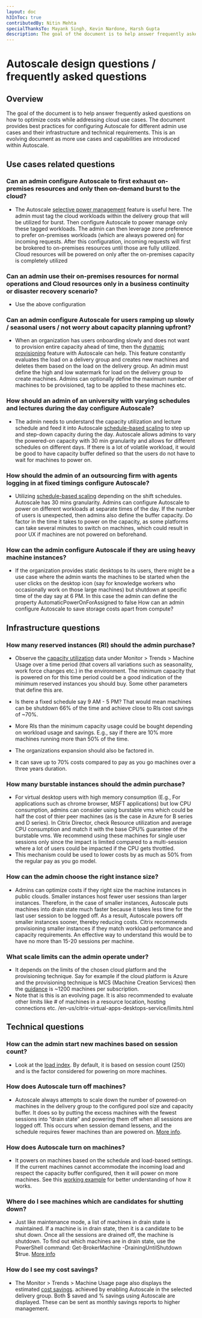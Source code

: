```yaml
---
layout: doc
h3InToc: true
contributedBy: Nitin Mehta
specialThanksTo: Mayank Singh, Kevin Nardone, Harsh Gupta
description: The goal of the document is to help answer frequently asked questions on how to optimize costs while addressing cloud use cases. The document provides best practices for configuring Autoscale for different admin use cases and their infrastructure and technical requirements. This is an evolving document as more use cases and capabilities are introduced within Autoscale.
---
```

# Autoscale design questions / frequently asked questions

## Overview

The goal of the document is to help answer frequently asked questions on how to optimize costs while addressing cloud use cases. The document provides best practices for configuring Autoscale for different admin use cases and their infrastructure and technical requirements. This is an evolving document as more use cases and capabilities are introduced within Autoscale.

## Use cases related questions

### Can an admin configure Autoscale to first exhaust on-premises resources and only then on-demand **burst to the cloud**?

-  The Autoscale [selective power management](/en-us/citrix-virtual-apps-desktops-service/manage-deployment/autoscale/restrict-autoscale.html) feature is useful here. The admin must tag the cloud workloads within the delivery group that will be utilized for burst. Then configure Autoscale to power manage only these tagged workloads. The admin can then leverage zone preference to prefer on-premises workloads (which are always powered on) for incoming requests. After this configuration, incoming requests will first be brokered to on-premises resources until those are fully utilized. Cloud resources will be powered on only after the on-premises capacity is completely utilized

### Can an admin use their on-premises resources for normal operations and Cloud resources only in a **business continuity or disaster recovery** scenario?

-  Use the above configuration

### Can an admin configure Autoscale for users **ramping up slowly / seasonal users / not worry about capacity planning upfront?**

-  When an organization has users onboarding slowly and does not want to provision entire capacity ahead of time, then the [dynamic provisioning](/en-us/citrix-virtual-apps-desktops-service/manage-deployment/autoscale/dynamic-machine-provisioning.html) feature with Autoscale can help. This feature constantly evaluates the load on a delivery group and creates new machines and deletes them based on the load on the delivery group. An admin must define the high and low watermark for load on the delivery group to create machines. Admins can optionally define the maximum number of machines to be provisioned, tag to be applied to these machines etc.

### How should an **admin of an university** with varying schedules and lectures during the day configure Autoscale?

-  The admin needs to understand the capacity utilization and lecture schedule and feed it into Autoscale [schedule-based scaling](/en-us/citrix-virtual-apps-desktops-service/manage-deployment/autoscale/schedule-based-and-load-based-settings.html) to step up and step-down capacity during the day. Autoscale allows admins to vary the powered-on capacity with 30 min granularity and allows for different schedules on different days. If there is a lot of volatile workload, it would be good to have capacity buffer defined so that the users do not have to wait for machines to power on.

### How should the admin of an **outsourcing firm with agents logging in at fixed timings** configure Autoscale?

-  Utilizing [schedule-based scaling](/en-us/citrix-virtual-apps-desktops-service/manage-deployment/autoscale/schedule-based-and-load-based-settings.html) depending on the shift schedules. Autoscale has 30 mins granularity. Admins can configure Autoscale to power on different workloads at separate times of the day. If the number of users is unexpected, then admins also define the buffer capacity. Do factor in the time it takes to power on the capacity, as some platforms can take several minutes to switch on machines, which could result in poor UX if machines are not powered on beforehand.

### How can the admin configure Autoscale if they are **using heavy machine instances**?

-  If the organization provides static desktops to its users, there might be a use case where the admin wants the machines to be started when the user clicks on the desktop icon (say for knowledge workers who occasionally work on those large machines) but shutdown at specific time of the day say at 6 PM. In this case the admin can define the property AutomaticPowerOnForAssigned to false
How can an admin configure Autoscale to save storage costs apart from compute?

## Infrastructure questions

### How many **reserved instances (RI)** should the admin purchase?

-  Observe the [capacity utilization](/en-us/citrix-virtual-apps-desktops-service/monitor/site-analytics/autoscale-managed-machines.html) data under Monitor > Trends > Machine Usage over a time period (that covers all variations such as seasonality, work force changes etc.) in the environment. The minimum capacity that is powered on for this time period could be a good indication of the minimum reserved instances you should buy. Some other parameters that define this are.

-  Is there a fixed schedule say 9 AM - 5 PM? That would mean machines can be shutdown 66% of the time and achieve close to RIs cost savings of ~70%.
-  More RIs than the minimum capacity usage could be bought depending on workload usage and savings. E.g., say if there are 10% more machines running more than 50% of the time.
-  The organizations expansion should also be factored in.
-  It can save up to 70% costs compared to pay as you go machines over a three years duration.

### How many **burstable instances** should the admin purchase?

-  For virtual desktop users with high memory consumption (E.g., For applications such as chrome browser, MSFT applications) but low CPU consumption, admins can consider using burstable vms which could be half the cost of thier peer machines (as is the case in Azure for B series and D series). In Citrix Director, check Resource utilization and average CPU consumption and match it with the base CPU% guarantee of the burstable vms. We recommend using these machines for single user sessions only since the impact is limited compared to a multi-session where a lot of users could be impacted if the CPU gets throttled.
-  This mechanism could be used to lower costs by as much as 50% from the regular pay as you go model.

### How can the admin choose the **right instance size**?

-  Admins can optimize costs if they right size the machine instances in public clouds. Smaller instances host fewer user sessions than larger instances. Therefore, in the case of smaller instances, Autoscale puts machines into drain state much faster because it takes less time for the last user session to be logged off. As a result, Autoscale powers off smaller instances sooner, thereby reducing costs. Citrix recommends provisioning smaller instances if they match workload performance and capacity requirements. An effective way to understand this would be to have no more than 15-20 sessions per machine.

### What **scale limits** can the admin operate under?

-  It depends on the limits of the chosen cloud platform and the provisioning technique. Say for example if the cloud platform is Azure and the provisioning technique is MCS (Machine Creation Services) then the [guidance](/en-us/citrix-virtual-apps-desktops-service/limits.html#machine-creation-services-mcs-limits) is ~1200 machines per subscription.
-  Note that is this is an evolving page. It is also recommended to evaluate other limits like # of machines in a resource location, hosting connections etc. /en-us/citrix-virtual-apps-desktops-service/limits.html

## Technical questions

### How can the admin **start new machines based on session count**?

-  Look at the [load index](/en-us/citrix-virtual-apps-desktops-service/manage-deployment/autoscale.html#load-index). By default, it is based on session count (250) and is the factor considered for powering on more machines.

### How does Autoscale **turn off machines**?

-  Autoscale always attempts to scale down the number of powered-on machines in the delivery group to the configured pool size and capacity buffer. It does so by putting the excess machines with the fewest sessions into “drain state” and powering them off when all sessions are logged off. This occurs when session demand lessens, and the schedule requires fewer machines than are powered on. [More info](/en-us/citrix-virtual-apps-desktops-service/manage-deployment/autoscale.html#drain-state).

### How does Autoscale **turn on machines**?

-  It powers on machines based on the schedule and load-based settings. If the current machines cannot accommodate the incoming load and respect the capacity buffer configured, then it will power on more machines. See this [working example](/en-us/citrix-virtual-apps-desktops-service/manage-deployment/autoscale/schedule-based-and-load-based-settings.html#example-scenario) for better understanding of how it works.

### Where do I see **machines which are candidates for shutting down**?

-  Just like maintenance mode, a list of machines in drain state is maintained. If a machine is in drain state, then it is a candidate to be shut down. Once all the sessions are drained off, the machine is shutdown. To find out which machines are in drain state, use the PowerShell command: Get-BrokerMachine -DrainingUntilShutdown $true. [More info](/en-us/citrix-virtual-apps-desktops-service/manage-deployment/autoscale.html#drain-state)

### How do I see my **cost savings**?

-  The Monitor > Trends > Machine Usage page also displays the estimated [cost savings](en-us/citrix-virtual-apps-desktops-service/monitor/site-analytics/autoscale-managed-machines.html#estimated-savings). achieved by enabling Autoscale in the selected delivery group. Both $ saved and % savings using Autoscale are displayed. These can be sent as monthly savings reports to higher management.
